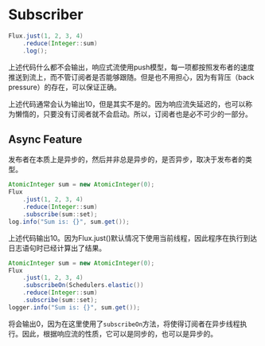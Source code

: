 # Subscriber

```java
Flux.just(1, 2, 3, 4)
    .reduce(Integer::sum)
    .log();
```

上述代码什么都不会输出，响应式流使用push模型，每一项都按照发布者的速度推送到流上，而不管订阅者是否能够跟随。但是也不用担心，因为有背压（back pressure）的存在，可以保证正确。

上述代码通常会认为输出10，但是其实不是的。因为响应流失延迟的，也可以称为懒惰的，只要没有订阅者就不会启动。所以，订阅者也是必不可少的一部分。



## Async Feature

发布者在本质上是异步的，然后并非总是异步的，是否异步，取决于发布者的类型。

```java
AtomicInteger sum = new AtomicInteger(0);
Flux
    .just(1, 2, 3, 4)
    .reduce(Integer::sum)
    .subscribe(sum::set);
log.info("Sum is: {}", sum.get());
```



上述代码输出10。因为Flux.just()默认情况下使用当前线程，因此程序在执行到达日志语句时已经计算出了结果。



```java
AtomicInteger sum = new AtomicInteger(0);
Flux
    .just(1, 2, 3, 4)
    .subscribeOn(Schedulers.elastic())
    .reduce(Integer::sum)
    .subscribe(sum::set);
logger.info("Sum is: {}", sum.get());
```



将会输出0，因为在这里使用了`subscribeOn`方法，将使得订阅者在异步线程执行。因此，根据响应流的性质，它可以是同步的，也可以是异步的。
